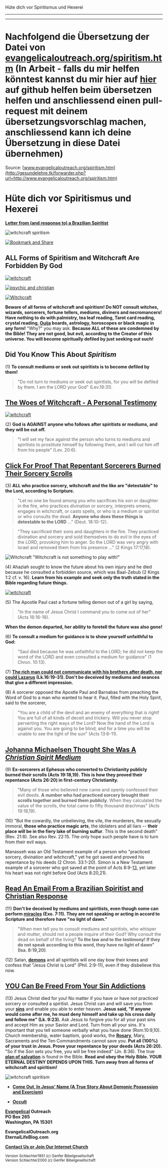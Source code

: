 <!--t Hüte dich vor Spiritismus und Hexerei (0% übersetzt) t-->
<!--t Hüte dich vor Spiritismus und Hexerei (0% übersetzt) t-->

Hüte dich vor Spiritismus und Hexerei

- - -
- - -

# Nachfolgend die Übersetzung der Datei von [evangelicaloutreach.org/spiritism.htm](http://gesundelehre.tk/forwarder.php?url=http://www.evangelicaloutreach.org/spiritism.htm) (In Arbeit - falls du mir helfen könntest kannst du mir hier auf [hier](https://github.com/gesundelehre/gesundelehre_translate/blob/master/content/static/zauberei/huete-dich-vor-spiritismus-und-hexerei.md) auf github helfen beim übersetzen helfen und anschliessend einen pull-request mit deinem übersetzungsvorschlag machen, anschliessend kann ich deine Übersetzung in diese Datei übernehmen)

Source: [www.evangelicaloutreach.org/spiritism.htm](http://gesundelehre.tk/forwarder.php?url=http://www.evangelicaloutreach.org/spiritism.htm)

# Hüte dich vor Spiritismus und Hexerei

**[Letter from (and response to) a Brazilian Spiritist](http://gesundelehre.tk/forwarder.php?url=http://www.evangelicaloutreach.org/spiritist.html)**

![witchcraft spiritism](../../files/pictures/009.gif)

[![Bookmark and Share](../s7.addthis.com/static/btn/v2/lg-share-en.gif)](http://www.addthis.com/bookmark.php?v=250&username=xa-4ce723c86d857fe0)

## ALL Forms of Spiritism and Witchcraft Are Forbidden By God

[![witchcraft](../../files/pictures/witchcraft.jpg)](../../files/pictures/witchcraft.pdf)

[![psychic and christian](../../files/pictures/psychic-and-christian.jpg "This is an informative printout on witchcraft.")](../../files/pictures/psychic-and-christian.pdf)

[![Witchcraft](../../files/pictures/Witch.png "Witches do not look like this picture.")](http://gesundelehre.tk/forwarder.php?url=http://www.evangelicaloutreach.org/ouija2.html)

**Beware of all forms of witchcraft and spiritism! Do NOT consult witches, wizards, sorcerers, fortune tellers, mediums, diviners and necromancers! Have nothing to do with palmistry, tea leaf reading, Tarot card reading, crystal reading, [**Ouija**](http://gesundelehre.tk/forwarder.php?url=http://www.evangelicaloutreach.org/ouija2.html) boards, astrology, horoscopes or black magic in any form!** "Why?" you may ask. **Because ALL of these are condemned by the Bible! They are not good, but evil, according to the Creator of this universe. You will become spiritually defiled by just seeking out such!**

## Did You Know This About _Spiritism_

(1) **To consult mediums or seek out spiritists is to become defiled by them!**

> "Do not turn to mediums or seek out spiritists, for you will be defiled by them. I am the LORD your God" (Lev.19:31).

## [The Woes of Witchcraft - A Personal Testimony](http://gesundelehre.tk/forwarder.php?url=http://www.evangelicaloutreach.org/witchcraftwoes.html)

[![witchcraft](../../files/pictures/witchcraft-wiccan-rede.jpg "Witchcraft is a great way to ruin your life here and damn your soul after death!")](http://gesundelehre.tk/forwarder.php?url=http://www.evangelicaloutreach.org/witchcraftwoes.html)

(2) **God is AGAINST anyone who follows after spiritists or mediums, and they will be cut off.**

> "I will set my face against the person who turns to mediums and spiritists to prostitute himself by following them, and I will cut him off from his people" (Lev. 20:6).

## [Click For Proof That Repentant Sorcerers Burned Their Sorcery Scrolls](#spiritism)

(3) **ALL who practice sorcery, witchcraft and the like are "detestable" to the Lord, according to Scripture.**

> "Let no one be found among you who sacrifices his son or daughter in the fire, who practices divination or sorcery, interprets omens, engages in witchcraft, or casts spells, or who is a medium or spiritist or who consults the dead. **Anyone who does these things is detestable to the LORD** ..." (Deut. 18:10-12).

> "They sacrificed their sons and daughters in the fire. They practiced divination and sorcery and sold themselves to do evil in the eyes of the LORD, provoking him to anger. So the LORD was very angry with Israel and removed them from his presence ..." (2 Kings 17:17,18).

![Witchcraft "Witchcraft is not something to play with!"](../../files/pictures/WitchPot.png)

(4) Ahaziah sought to know the future about his own injury and he died because he consulted a forbidden source, which was Baal-Zebub (2 Kings 1:2 cf. v. 16). **Learn from his example and seek only the truth stated in the Bible regarding future things.**

[![witchcraft](../../files/pictures/wiccan-rede-and-ye-harm-none-do-what-thou-will-biblical-replacement.jpg "Witchcraft is occultic and condemned by the word of God!")](http://gesundelehre.tk/forwarder.php?url=http://www.evangelicaloutreach.org/occult.html)

(5) The Apostle Paul cast a fortune telling demon out of a girl by saying,

> "In the name of Jesus Christ I command you to come out of her" (Acts 16:16-18).

**When the demon departed, her ability to foretell the future was also gone!**

(6) **To consult a medium for guidance is to show yourself unfaithful to God:**

> "Saul died because he was unfaithful to the LORD; he did not keep the word of the LORD and even consulted a medium for guidance" (1 Chron. 10:13).

(7) **[The rich man could not communicate with his brothers after death, nor could Lazarus](http://gesundelehre.tk/forwarder.php?url=http://www.evangelicaloutreach.org/luke16.htm) (Lk.16:19-31). Don't be deceived by mediums and seances that give a different impression.**

(8) A sorcerer opposed the Apostle Paul and Barnabas from preaching the Word of God to a man who wanted to hear it. Paul, filled with the Holy Spirit, said to the sorcerer,

> "You are a child of the devil and an enemy of everything that is right! You are full of all kinds of deceit and trickery. Will you never stop perverting the right ways of the Lord? Now the hand of the Lord is against you. You are going to be blind, and for a time you will be unable to see the light of the sun" (Acts 13:6-11).

## [Johanna Michaelsen Thought She Was A _Christian Spirit Medium_](http://gesundelehre.tk/forwarder.php?url=http://www.evangelicaloutreach.org/johanna-michaelsen-beautiful-side-of-evil.htm)

<a name="spiritism"></a>
(9) **Ex-sorcerers at Ephesus who converted to Christianity publicly burned their scrolls (Acts 19:18,19). This is how they proved their repentance (Acts 26:20) in first-century Christianity.**

> "Many of those who believed now came and openly confessed their evil deeds. **A number who had practiced sorcery brought their scrolls together and burned them publicly.** When they calculated the value of the scrolls, the total came to fifty thousand drachmas" (Acts 19:18,19).

(10) "But the cowardly, the unbelieving, the vile, the murderers, the sexually immoral, **those who practice magic arts**, the idolaters and all liars -- **their place will be in the fiery lake of burning sulfur**. This is the second death" (Rev. 21:8). See also Rev. 22:15\. The only hope such people have is to turn from their evil ways.

Manasseh was an Old Testament example of a person who "practiced sorcery, divination and witchcraft," yet he got saved and proved his repentance by his deeds (2 Chron. 33:1-20). Simon is a New Testament example of a sorcerer who got saved at the point of Acts 8:9-<u>13</u>, yet later his heart was not right before God (Acts 8:20,21).

## [Read An Email From a Brazilian Spiritist and Christian Response](http://gesundelehre.tk/forwarder.php?url=http://www.evangelicaloutreach.org/spiritist.html)

(11) **Don't be deceived by mediums and spiritists, even though some can perform [miracles](http://gesundelehre.tk/forwarder.php?url=http://www.evangelicaloutreach.org/miracles.html) (Exo. 7:11). They are not speaking or acting in accord to Scripture and therefore have "no light of dawn."**

> "When men tell you to consult mediums and spiritists, who whisper and mutter, should not a people inquire of their God? Why consult the dead on behalf of the living? **To the law and to the testimony! If they do not speak according to this word, they have no light of dawn" (Isa. 8:19,20)**.

(12) Satan, **[demons](http://gesundelehre.tk/forwarder.php?url=http://www.evangelicaloutreach.org/angels.html)** and all spiritists will one day bow their knees and confess that "Jesus Christ is Lord" (Phil. 2:9-11), even if they disbelieve this now.

## [YOU Can Be Freed From Your Sin Addictions](http://gesundelehre.tk/forwarder.php?url=http://www.evangelicaloutreach.org/romans6.html)

(13) Jesus Christ died for you! No matter if you have or have not practiced sorcery or consulted a spiritist. Jesus Christ can and will save you from your **[sins](http://gesundelehre.tk/forwarder.php?url=http://www.evangelicaloutreach.org/sin.html)** and enable you able to enter heaven. **Jesus said, "If anyone would come after me, he must deny himself and take up his cross daily and follow me" (Lk. 9:23).** Ask Jesus to forgive you for all your past sins and accept Him as your Savior and Lord. Turn from all your sins. It's important that you tell someone verbally what you have done (Rom.10:9,10). Church membership, water baptism, good works, the **[Rosary](http://gesundelehre.tk/forwarder.php?url=http://www.evangelicaloutreach.org/rosary.html)**, Mary, Sacraments and the Ten Commandments cannot save you. **Put all (100%) of your trust in Jesus. Prove your repentance by your deeds (Acts 26:20).** "So if the Son sets you free, you will be free indeed" (Jn. 8:36). The true [**plan of salvation**](http://gesundelehre.tk/forwarder.php?url=http://www.evangelicaloutreach.org/plan-of-salvation.html) is found in the Bible. **Read and obey the Holy Bible. YOUR ETERNAL DESTINY DEPENDS UPON THIS. Turn away from all forms of witchcraft and spiritism!**

![witchcraft spiritism](../../files/pictures/009.gif)

- **[Come Out, In Jesus' Name (A True Story About Demonic Possession and Exorcism)](http://gesundelehre.tk/forwarder.php?url=http://www.evangelicaloutreach.org/demonic-possession.htm)**

- **[Occult](http://gesundelehre.tk/forwarder.php?url=http://www.evangelicaloutreach.org/occult.html)**

**[Evangelical](http://gesundelehre.tk/forwarder.php?url=http://www.evangelicaloutreach.org/index.html) Outreach**  
**PO Box 265**  
**Washington, PA 15301**  

**EvangelicalOutreach.org**  
**EternalLifeBlog.com**

**[Contact Us or Join Our Internet Church](http://gesundelehre.tk/forwarder.php?url=http://www.evangelicaloutreach.org/contact.html)**

<small>Version Schlachter1951 (c) Genfer Bibelgesellschaft</small>    
<small>Version Schlachter2000 (c) Genfer Bibelgesellschaft</small>